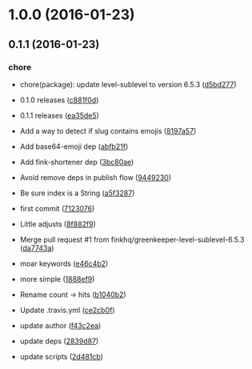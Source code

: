 <a name="1.0.0"></a>
# 1.0.0 (2016-01-23)




<a name="0.1.1"></a>
## 0.1.1 (2016-01-23)


### chore

* chore(package): update level-sublevel to version 6.5.3 ([d5bd277](https://github.com/finkhq/fink-level/commit/d5bd277))

* 0.1.0 releases ([c881f0d](https://github.com/finkhq/fink-level/commit/c881f0d))
* 0.1.1 releases ([ea35de5](https://github.com/finkhq/fink-level/commit/ea35de5))
* Add a way to detect if slug contains emojis ([8197a57](https://github.com/finkhq/fink-level/commit/8197a57))
* Add base64-emoji dep ([abfb21f](https://github.com/finkhq/fink-level/commit/abfb21f))
* Add fink-shortener dep ([3bc80ae](https://github.com/finkhq/fink-level/commit/3bc80ae))
* Avoid remove deps in publish flow ([9449230](https://github.com/finkhq/fink-level/commit/9449230))
* Be sure index is a String ([a5f3287](https://github.com/finkhq/fink-level/commit/a5f3287))
* first commit ([7123076](https://github.com/finkhq/fink-level/commit/7123076))
* Little adjusts ([8f882f9](https://github.com/finkhq/fink-level/commit/8f882f9))
* Merge pull request #1 from finkhq/greenkeeper-level-sublevel-6.5.3 ([da7743a](https://github.com/finkhq/fink-level/commit/da7743a))
* moar keywords ([e46c4b2](https://github.com/finkhq/fink-level/commit/e46c4b2))
* more simple ([1888ef9](https://github.com/finkhq/fink-level/commit/1888ef9))
* Rename count → hits ([b1040b2](https://github.com/finkhq/fink-level/commit/b1040b2))
* Update .travis.yml ([ce2cb0f](https://github.com/finkhq/fink-level/commit/ce2cb0f))
* update author ([f43c2ea](https://github.com/finkhq/fink-level/commit/f43c2ea))
* update deps ([2839d87](https://github.com/finkhq/fink-level/commit/2839d87))
* update scripts ([2d481cb](https://github.com/finkhq/fink-level/commit/2d481cb))



